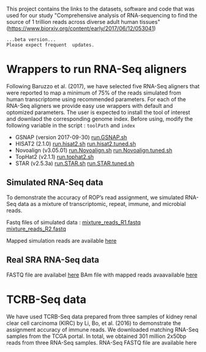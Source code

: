  

This project contains the links to the datasets, software and code that was used for our study "Comprehensive analysis of RNA-sequencing to find the source of 1 trillion reads across diverse adult human tissues" (https://www.biorxiv.org/content/early/2017/06/12/053041)

```
...beta version... 
Please expect frequent  updates.
```

# Wrappers to run RNA-Seq aligners 

Following Baruzzo et al. (2017), we have selected five RNA-Seq aligners that were reported to map a minimum of 75% of the reads simulated from human transcriptome using recommended parameters. For each of the RNA-Seq aligners we provide easy use wrappers with default and optomized parameters. The user is expected to install the tool of interest and downlaod the corresponding genome index. Before using, modify the following variable in the script : `toolPath` and `index`





- GSNAP (version 2017-09-30) [run.GSNAP.sh](https://github.com/smangul1/rop-project/blob/master/benchmark_RNASeq_aligners/code/run.GSNAP.sh)
- HISAT2 (2.1.0) [run.hisat2.sh](https://github.com/smangul1/rop-project/blob/master/benchmark_RNASeq_aligners/code/run.hisat2.sh) [run.hisat2.tuned.sh](https://github.com/smangul1/rop-project/blob/master/benchmark_RNASeq_aligners/code/run.hisat2.tuned.sh)
- Novoalign (v3.05.01) [run.Novoalign.sh](https://github.com/smangul1/rop-project/blob/master/benchmark_RNASeq_aligners/code/run.Novoalign.sh)  [run.Novoalign.tuned.sh](https://github.com/smangul1/rop-project/blob/master/benchmark_RNASeq_aligners/code/run.Novoalign.tuned.sh) 
- TopHat2 (v2.1.1)  [run.tophat2.sh](https://github.com/smangul1/rop-project/blob/master/benchmark_RNASeq_aligners/code/run.tophat2.sh)
- STAR (v2.5.3a)  [run.STAR.sh](https://github.com/smangul1/rop-project/blob/master/benchmark_RNASeq_aligners/code/run.STAR.sh) [run.STAR.tuned.sh](https://github.com/smangul1/rop-project/blob/master/benchmark_RNASeq_aligners/code/run.STAR.tuned.sh)

## Simulated RNA-Seq data

To demonstrate the accuracy of ROP’s read assignment, we simulated RNA-Seq data as a mixture of transcriptomic, repeat, immune, and microbial reads.

Fastq files of simulated data : [mixture_reads_R1.fastq](https://github.com/smangul1/rop-project/blob/master/validation/simulated_data/data/mixture_reads_R1.fastq) [mixture_reads_R2.fastq](https://github.com/smangul1/rop-project/blob/master/validation/simulated_data/data/mixture_reads_R2.fastq)

Mapped simulation reads are available [here](https://github.com/smangul1/rop-project/blob/master/validation/simulated_data/data/)

## Real SRA RNA-Seq data 


FASTQ file are availabel [here](https://drive.google.com/drive/folders/0Bx1fyWeQo3cOYVNtQVNFMDk0RHc)
BAm file with mapped reads avaavailable [here]()


# TCRB-Seq data

We have used TCRB-Seq data prepared from three samples of kidney renal clear cell carcinoma (KIRC) by Li, Bo, et al. (2016) to demonstrate the assignment accuracy of immune reads. We downloaded matching RNA-Seq samples from the TCGA portal. In total, we obtained 301 million 2x50bp reads from three RNA-Seq samples. RNA-Seq FASTQ file are available here



